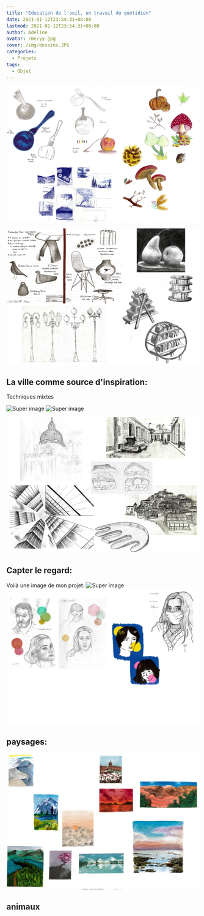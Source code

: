 ```yaml
---
title: "Education de l'oeil, un travail du quotidien"
date: 2021-01-12T23:54:31+08:00
lastmod: 2021-01-12T23:54:31+08:00
author: Adeline
avatar: /me/yy.jpg
cover: /img/dessins.JPG
categories:
  - Projets
tags:
  - Objet
---
```

<!--more-->


![Super image](/img/objet_carnet1.PNG)


![Super image](/img/objet_carnet2.PNG)


## La ville comme source d'inspiration:
Techniques mixtes

![Super image](/img/archi_carnet1.PNG)
![Super image](/img/archi_carnet2.PNG)


![Super image](/img/archi_carnet3.PNG)


## Capter le regard:

Voilà une image de mon projet:
![Super image](/img/portrait_carnet1.PNG)
![Super image](/img/portrait_carnet2.PNG)


## paysages:

![Super image](/img/paysage_carnet.PNG)

## animaux

